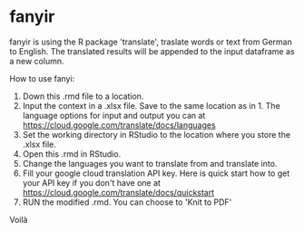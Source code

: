 # fanyir

fanyir is using the R package 'translate', traslate words or text from German to English. The translated results will be appended to the input dataframe as a new column.

How to use fanyi:
1. Down this .rmd file to a location. 
2. Input the context in a .xlsx file. Save to the same location as in 1.
   The language options for input and output you can at https://cloud.google.com/translate/docs/languages
3. Set the working directory in RStudio to the location where you store the .xlsx file.
4. Open this .rmd in RStudio.
5. Change the languages you want to translate from and translate into.
6. Fill your google cloud translation API key.
   Here is quick start how to get your API key if you don't have one at https://cloud.google.com/translate/docs/quickstart
7. RUN the modified .rmd. You can choose to 'Knit to PDF' 

Voilà
   


